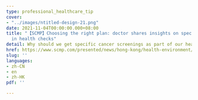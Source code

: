 ```yaml
---
type: professional_healthcare_tip
cover:
- "../images/ntitled-design-21.png"
date: 2021-11-04T00:00:00.000+08:00
title: "【SCMP】Choosing the right plan: doctor shares insights on specific cancer screening
  in health checks"
detail: Why should we get specific cancer screenings as part of our health checks?
href: https://www.scmp.com/presented/news/hong-kong/health-environment/topics/cancer-screenings/article/3106575/choosing-right
slug: ''
languages:
- zh-CN
- en
- zh-HK
pdf: ''

---
```

